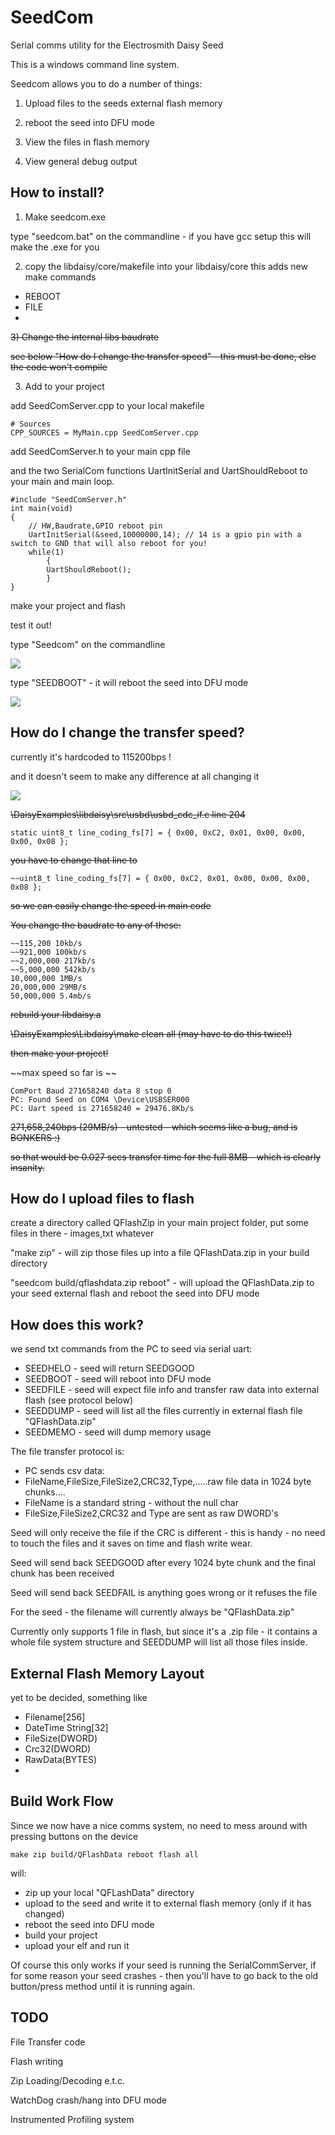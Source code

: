 # SeedCom
Serial comms utility for the Electrosmith Daisy Seed

This is a windows command line system.

Seedcom allows you to do a number of things:

1) Upload files to the seeds external flash memory

2) reboot the seed into DFU mode

3) View the files in flash memory

4) View general debug output

## How to install?

1) Make seedcom.exe

type "seedcom.bat" on the commandline - if you have gcc setup this will make the .exe for you

2) copy the libdaisy/core/makefile into your libdaisy/core
this adds new make commands
- REBOOT
- FILE
- 
~~3) Change the internal libs baudrate~~

~~see below "How do I change the transfer speed" - this must be done, else the code won't compile~~

3) Add to your project

add SeedComServer.cpp to your local makefile

```
# Sources
CPP_SOURCES = MyMain.cpp SeedComServer.cpp
```
add SeedComServer.h to your main cpp file

and the two SerialCom functions UartInitSerial and UartShouldReboot  to your main  and main loop.

```
#include "SeedComServer.h"
int main(void)
{
    // HW,Baudrate,GPIO reboot pin
    UartInitSerial(&seed,10000000,14); // 14 is a gpio pin with a switch to GND that will also reboot for you!
    while(1) 
        {
        UartShouldReboot();
        }
}
```
make your project and flash

test it out!

type "Seedcom" on the commandline

![](./Images/seedcom1.png)

type "SEEDBOOT" - it will reboot the seed into DFU mode

![](./Images/seedcom2.png)
## How do I change the transfer speed?

currently it's hardcoded to 115200bps !

and it doesn't seem to make any difference at all changing it

![](./Images/seedcom3.png)

~~\DaisyExamples\libdaisy\src\usbd\usbd_cdc_if.c line 204~~
```
static uint8_t line_coding_fs[7] = { 0x00, 0xC2, 0x01, 0x00, 0x00, 0x00, 0x08 };
```

~~you have to change that line to~~

```
~~uint8_t line_coding_fs[7] = { 0x00, 0xC2, 0x01, 0x00, 0x00, 0x00, 0x08 };
```

~~so we can easily change the speed in main code~~

~~You change the baudrate to any of these:~~
```
~~115,200 10kb/s
~~921,000 100kb/s
~~2,000,000 217kb/s
~~5,000,000 542kb/s
10,000,000 1MB/s
20,000,000 29MB/s
50,000,000 5.4mb/s
```

~~rebuild your libdaisy.a~~

~~\DaisyExamples\Libdaisy\make clean all  (may have to do this twice!)~~

~~then make your project!~~

~~max speed so far is ~~
```
ComPort Baud 271658240 data 8 stop 0
PC: Found Seed on COM4 \Device\USBSER000
PC: Uart speed is 271658240 = 29476.8Kb/s
```
~~271,658,240bps (29MB/s) - untested - which seems like a bug, and is BONKERS :)~~

~~so that would be 0.027 secs transfer time for the full 8MB - which is clearly insanity.~~


## How do I upload files to flash

create a directory called QFlashZip in your main project folder, put some files in there - images,txt whatever

"make zip" - will zip those files up into a file QFlashData.zip in your build directory

"seedcom build/qflashdata.zip reboot" - will upload the QFlashData.zip to your seed external flash and reboot the seed into DFU mode

## How does this work?

we send txt commands from the PC to seed via serial uart:

- SEEDHELO - seed will return SEEDGOOD
- SEEDBOOT - seed will reboot into DFU mode
- SEEDFILE - seed will expect file info and transfer raw data into external flash (see protocol below)
- SEEDDUMP - seed will list all the files currently in external flash file "QFlashData.zip"
- SEEDMEMO - seed will dump memory usage

The file transfer protocol is:
-	PC sends csv data:
-	FileName,FileSize,FileSize2,CRC32,Type,.....raw file data in 1024 byte chunks....
-	FileName is a standard string - without the null char
- 	FileSize,FileSize2,CRC32 and Type are sent as raw DWORD's

Seed will only receive the file if the CRC is different - this is handy - no need to touch the files and
it saves on time and flash write wear.

Seed will send back SEEDGOOD after every 1024 byte chunk and the final chunk has been received

Seed will send back SEEDFAIL is anything goes wrong or it refuses the file

For the seed - the filename will currently always be "QFlashData.zip"

Currently only supports 1 file in flash, but since it's a .zip file - it contains a whole file system structure
and SEEDDUMP will list all those files inside.

## External Flash Memory Layout

yet to be decided, something like

- Filename[256]
- DateTime String[32]
- FileSize(DWORD)
- Crc32(DWORD)
- RawData(BYTES)
- 
## Build Work Flow
Since we now have a nice comms system, no need to mess around with pressing buttons on the device

```
make zip build/QFlashData reboot flash all
```
will:

- zip up your local "QFLashData" directory
- upload to the seed and write it to external flash memory (only if it has changed)
- reboot the seed into DFU mode
- build your project
- upload your elf and run it

Of course this only works if your seed is running the SerialCommServer, if for some reason your seed crashes - then you'll have to go back to the old button/press method until it is running again.

## TODO

File Transfer code

Flash writing

Zip Loading/Decoding e.t.c.

WatchDog crash/hang into DFU mode

Instrumented Profiling system

